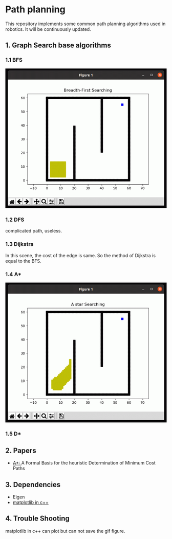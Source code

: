 # Path planning

This repository implements some common path planning algorithms used in robotics. It will be continuously updated.



## 1. Graph Search base algorithms

### 1.1 BFS

![BFS_Dijkstra](images/BFS_Dijkstra.gif)



### 1.2 DFS

complicated path, useless.

### 1.3 Dijkstra

In this scene, the cost of the edge is same. So the method of Dijkstra is equal to the BFS.

### 1.4 A*

![A_star](images/A_star.gif)

### 1.5 D*



## 2. Papers

* [A*: ](https://ieeexplore.ieee.org/document/4082128) A Formal Basis for the heuristic Determination of Minimum Cost Paths



## 3. Dependencies

- Eigen
- [matplotlib in c++](https://github.com/lava/matplotlib-cpp)



## 4. Trouble Shooting

matplotlib in c++ can plot but can not save the gif  figure.
